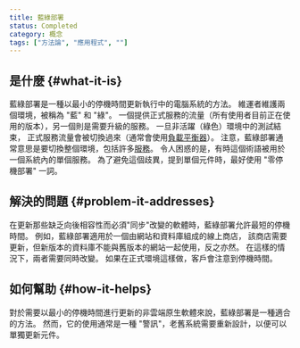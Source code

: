 ```yaml
---
title: 藍綠部署
status: Completed
category: 概念
tags: ["方法論", "應用程式", ""]
---
```


## 是什麼 {#what-it-is}

藍綠部署是一種以最小的停機時間更新執行中的電腦系統的方法。
維運者維護兩個環境，被稱為 "藍" 和 "綠"。
一個提供正式服務的流量（所有使用者目前正在使用的版本），另一個則是需要升級的服務。
一旦非活躍（綠色）環境中的測試結束，
正式服務流量會被切換過來（通常會使用[負載平衡器](/zh-tw/load-balancer/)）。
注意，藍綠部署通常意思是要切換整個環境，包括許多[服務](/zh-tw/service/)。
令人困惑的是，有時這個術語被用於一個系統內的單個服務。
為了避免這個歧異，提到單個元件時，最好使用 "零停機部署" 一詞。

## 解決的問題 {#problem-it-addresses}

在更新那些缺乏向後相容性而必須"同步"改變的軟體時，藍綠部署允許最短的停機時間。
例如，藍綠部署適用於一個由網站和資料庫組成的線上商店，
該商店需要更新，但新版本的資料庫不能與舊版本的網站一起使用，反之亦然。
在這樣的情況下，兩者需要同時改變。
如果在正式環境這樣做，客戶會注意到停機時間。

## 如何幫助 {#how-it-helps}

對於需要以最小的停機時間進行更新的非雲端原生軟體來說，藍綠部署是一種適合的方法。
然而，它的使用通常是一種 "警訊"，老舊系統需要重新設計，以便可以單獨更新元件。
